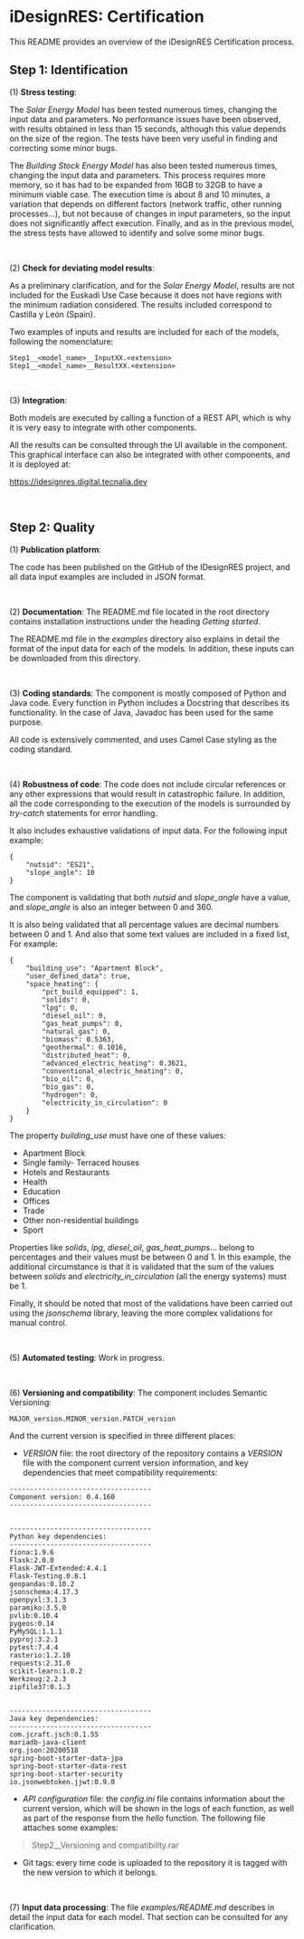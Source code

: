 # iDesignRES: Certification 

This README provides an overview of the iDesignRES Certification process.

## Step 1: Identification

(1) **Stress testing**: 

The *Solar Energy Model* has been tested numerous times, changing the input data and parameters. No performance issues have been observed, with results obtained in less than 15 seconds, although this value depends on the size of the region. The tests have been very useful in finding and correcting some minor bugs.

The *Building Stock Energy Model* has also been tested numerous times, changing the input data and parameters. This process requires more memory, so it has had to be expanded from 16GB to 32GB to have a minimum viable case. The execution time is about 8 and 10 minutes, a variation that depends on different factors (network traffic, other running processes...), but not because of changes in input parameters, so the input does not significantly affect execution. Finally, and as in the previous model, the stress tests have allowed to identify and solve some minor bugs.

<br>

(2) **Check for deviating model results**:

As a preliminary clarification, and for the *Solar Energy Model*, results are not included for the Euskadi Use Case because it does not have regions with the minimum radiation considered. The results included correspond to Castilla y León (Spain).

Two examples of inputs and results are included for each of the models, following the nomenclature:
```
Step1__<model_name>__InputXX.<extension>
Step1__<model_name>__ResultXX.<extension>
```

<br>

(3) **Integration**:

Both models are executed by calling a function of a REST API, which is why it is very easy to integrate with other components.

All the results can be consulted through the UI available in the component. This graphical interface can also be integrated with other components, and it is deployed at:

https://idesignres.digital.tecnalia.dev

<br>

## Step 2: Quality
(1) **Publication platform**:

The code has been published on the GitHub of the IDesignRES project, and all data input examples are included in JSON format.

<br>

(2) **Documentation**:
The README.md file located in the root directory contains installation instructions under the heading *Getting started*.

The README.md file in the *examples* directory also explains in detail the format of the input data for each of the models. In addition, these inputs can be downloaded from this directory.

<br>

(3) **Coding standards**:
The component is mostly composed of Python and Java code. Every function in Python includes a Docstring that describes its functionality. In the case of Java, Javadoc has been used for the same purpose.

All code is extensively commented, and uses Camel Case styling as the coding standard.

<br>

(4) **Robustness of code**:
The code does not include circular references or any other expressions that would result in catastrophic failure. In addition, all the code corresponding to the execution of the models is surrounded by *try-catch* statements for error handling.

It also includes exhaustive validations of input data. For the following input example:
```
{
	"nutsid": "ES21",
	"slope_angle": 10
}
```
The component is validating that both *nutsid* and *slope_angle* have a value, and *slope_angle* is also an integer between 0 and 360.

It is also being validated that all percentage values ​​are decimal numbers between 0 and 1. And also that some text values ​​are included in a fixed list, For example:
```
{
	"building_use": "Apartment Block",
	"user_defined_data": true,
	"space_heating": {
		"pct_build_equipped": 1,
		"solids": 0,
		"lpg": 0,
		"diesel_oil": 0,
		"gas_heat_pumps": 0,
		"natural_gas": 0,
		"biomass": 0.5363,
		"geothermal": 0.1016,
		"distributed_heat": 0,
		"advanced_electric_heating": 0.3621,
		"conventional_electric_heating": 0,
		"bio_oil": 0,
		"bio_gas": 0,
		"hydrogen": 0,
		"electricity_in_circulation": 0
	}
}
```
The property *building_use* must have one of these values:

- Apartment Block
- Single family- Terraced houses
- Hotels and Restaurants
- Health
- Education
- Offices
- Trade
- Other non-residential buildings
- Sport

Properties like *solids*, *lpg*, *diesel_oil*, *gas_heat_pumps*... belong to percentages and their values ​​must be between 0 and 1. In this example, the additional circumstance is that it is validated that the sum of the values ​​between *solids* and *electricity_in_circulation* (all the energy systems) must be 1.

Finally, it should be noted that most of the validations have been carried out using the *jsonschema* library, leaving the more complex validations for manual control.

<br>

(5) **Automated testing**:
Work in progress.

<br>

(6) **Versioning and compatibility**:
The component includes Semantic Versioning:
```
MAJOR_version.MINOR_version.PATCH_version
```
And the current version is specified in three different places:

- *VERSION* file: the root directory of the repository contains a *VERSION* file with the component current version information, and key dependencies that meet compatibility requirements:
```
-----------------------------------
Component version: 0.4.160
-----------------------------------


-----------------------------------
Python key dependencies:
-----------------------------------
fiona:1.9.6
Flask:2.0.0
Flask-JWT-Extended:4.4.1
Flask-Testing.0.8.1 
geopandas:0.10.2
jsonschema:4.17.3
openpyxl:3.1.3
paramiko:3.5.0
pvlib:0.10.4
pygeos:0.14
PyMySQL:1.1.1
pyproj:3.2.1
pytest:7.4.4
rasterio:1.2.10
requests:2.31.0
scikit-learn:1.0.2
Werkzeug:2.2.3
zipfile37:0.1.3


-----------------------------------
Java key dependencies:
-----------------------------------
com.jcraft.jsch:0.1.55
mariadb-java-client
org.json:20200518
spring-boot-starter-data-jpa
spring-boot-starter-data-rest
spring-boot-starter-security
io.jsonwebtoken.jjwt:0.9.0
```

- *API configuration* file: the *config.ini* file contains information about the current version, which will be shown in the logs of each function, as well as part of the response from the *hello* function. The following file attaches some examples:

>Step2__Versioning and compatibility.rar

- Git tags: every time code is uploaded to the repository it is tagged with the new version to which it belongs.

<br>

(7) **Input data processing**:
The file *examples/README.md* describes in detail the input data for each model. That section can be consulted for any clarification.